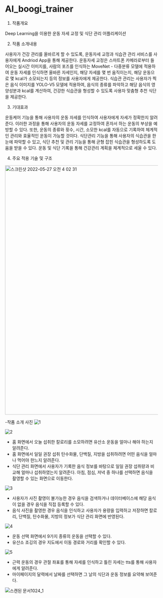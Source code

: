 # AI_boogi_trainer

1. 작품개요

 Deep Learning을 이용한 운동 자세 교정 및 식단 관리 어플리케이션

2. 작품 소개내용

 사용자가 건강 관리를 올바르게 할 수 있도록, 운동자세 교정과 식습관 관리 서비스를 사용자에게 Andriod App을 통해 제공한다. 운동자세 교정은 스마트폰 카메라로부터 들어오는 실시간 이미지를, 사람의 포즈를 인식하는 MoveNet - 다중분류 모델에 적용하여 운동 자세를 인식하면 올바른 자세인지, 해당 자세를 몇 번 움직이는지, 해당 운동으로 몇 kcal가 소모되는지 등의 정보를 사용자에게 제공한다. 식습관 관리는 사용자가 찍은 음식 이미지를 YOLO-V5 모델에 적용하여, 음식의 종류를 파악하고 해당 음식의 영양성분과 kcal를 계산하여, 건강한 식습관을 형성할 수 있도록 사용자 맞춤형 추천 식단을 제공한다.
 
3. 기대효과
 
 운동케어 기능을 통해 사용자의 운동 자세를 인식하여 사용자에게 자세가 정확한지 알려준다. 이러한 과정을 통해 사용자의 운동 자세를 교정하여 혼자서 하는 운동의 부상을 예방할 수 있다. 또한, 운동의 종류와 횟수, 시간, 소모한 kcal를 자동으로 기록하여 체계적인 관리와 효율적인 운동이 가능할 것이다. 식단관리 기능을 통해 사용자의 식습관을 한 눈에 파악할 수 있고, 식단 추천 및 관리 기능을 통해 균형 잡힌 식습관을 형성하도록 도움을 받을 수 있다. 운동 및 식단 기록을 통해 건강관리 계획을 체계적으로 세울 수 있다.  

4. 주요 적용 기술 및 구조
<img width="819" alt="스크린샷 2022-05-27 오전 4 02 31" src="https://user-images.githubusercontent.com/86751964/170558563-3bb7b121-e473-401d-a883-6c3d30fb289d.png">

-작품 소개 사진
![1](https://user-images.githubusercontent.com/86751964/171995542-25dec6d8-f327-41d2-bdbf-cf4964b4cfb8.png)

![2](https://user-images.githubusercontent.com/86751964/171995554-de13227b-1284-43bb-8b40-b457bf70f6d5.png)
- 홈 화면에서 오늘 섭취한 칼로리를 소모하려면 유산소 운동을 얼마나 해야 하는지 알려준다.
- 홈 화면에서 일일 권장 섭취 탄수화물, 단백질, 지방을 섭취하려면 어떤 음식을 얼마나 먹어야 한느지 알려준다.
- 식단 관리 화면에서 사용자가 기록한 음식 정보를 바탕으로 일일 권장 섭취량과 비교해 얼마나 섭취하였는지 알려준다. 아침, 점심, 저녁 중 하나를 선택하면 음식을 촬영할 수 있는 화면으로 이동한다.

![3](https://user-images.githubusercontent.com/86751964/171995581-acb6d497-2b67-499b-86a2-9da905554a17.png)
- 사용자가 사진 촬영이 불가능한 경우 음식을 검색하거나 데이터베이스에 해당 음식이 없을 경우 음식을 직접 등록할 수 있다.
- 음식 사진을 촬영한 경우 음식을 인식하고 사용자가 용량을 입력하고 저장하면 칼로리, 단백질, 탄수화물, 지방의 정보가 식단 관리 화면에 반영된다.

![4](https://user-images.githubusercontent.com/86751964/171995600-be7b7751-bfe4-4648-bbf8-deeb53cae75e.png)
- 운동 선택 화면에서 9가지 종류의 운동을 선택할 수 있다.
- 유산소 조깅의 경우 지도에서 이동 경로와 거리를 확인할 수 있다.

![5](https://user-images.githubusercontent.com/86751964/171995623-88968c14-2288-4570-8a14-155a23ebf1da.png)
- 근력 운동의 경우 관절 좌표를 통해 자세를 인식하고 틀린 자세는 tts를 통해 사용자에게 알려준다.
- 마이페이지의 달력에서 날짜를 선택하면 그 날의 식단과 운동 정보를 요약해 보여준다.

![스캔된 문서1024_1](https://user-images.githubusercontent.com/86751964/191588659-b7319287-39f7-4faa-9b41-159fe496f9c2.jpg)

 
